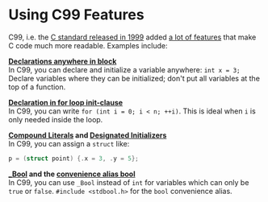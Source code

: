 # Using C99 Features

C99, i.e. the [C standard released in 1999][1] added [a lot of features][2] that make C code much more readable.
Examples include:

[1]: https://port70.net/~nsz/c/c99/n1256.html
[2]: https://en.cppreference.com/w/c/99

**[Declarations anywhere in block](https://en.cppreference.com/w/c/language/declarations#Notes)**<br> In C99, you can
declare and initialize a variable anywhere: `int x = 3;` Declare variables where they can be initialized; don't put all
variables at the top of a function.

**[Declaration in for loop init-clause](https://en.cppreference.com/w/c/language/for)**<br> In C99, you can write
`for (int i = 0; i < n; ++i)`. This is ideal when `i` is only needed inside the loop.

**[Compound Literals](https://en.cppreference.com/w/c/language/compound_literal) and
[Designated Initializers](https://en.cppreference.com/w/c/language/struct_initialization)**<br> In C99, you can assign a
`struct` like:

```c
p = (struct point) {.x = 3, .y = 5};
```

**[\_Bool](https://en.cppreference.com/w/c/language/arithmetic_types#Boolean_type) and the
[convenience alias bool](https://en.cppreference.com/w/c/types/boolean)**<br> In C99, you can use `_Bool` instead of
`int` for variables which can only be `true` or `false`. `#include <stdbool.h>` for the `bool` convenience alias.
